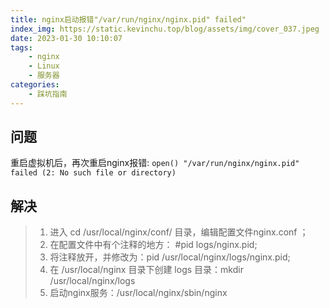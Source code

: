 ```yaml
---
title: nginx启动报错"/var/run/nginx/nginx.pid" failed"
index_img: https://static.kevinchu.top/blog/assets/img/cover_037.jpeg
date: 2023-01-30 10:10:07
tags:
    - nginx
    - Linux
    - 服务器
categories:
    - 踩坑指南
---
```


## 问题
重启虚拟机后，再次重启nginx报错:
```open() "/var/run/nginx/nginx.pid" failed (2: No such file or directory)```

## 解决
>1. 进入 cd /usr/local/nginx/conf/ 目录，编辑配置文件nginx.conf ；
>2. 在配置文件中有个注释的地方： #pid        logs/nginx.pid;
>3. 将注释放开，并修改为：pid    /usr/local/nginx/logs/nginx.pid;
>4. 在 /usr/local/nginx 目录下创建 logs 目录：mkdir /usr/local/nginx/logs
>5. 启动nginx服务：/usr/local/nginx/sbin/nginx